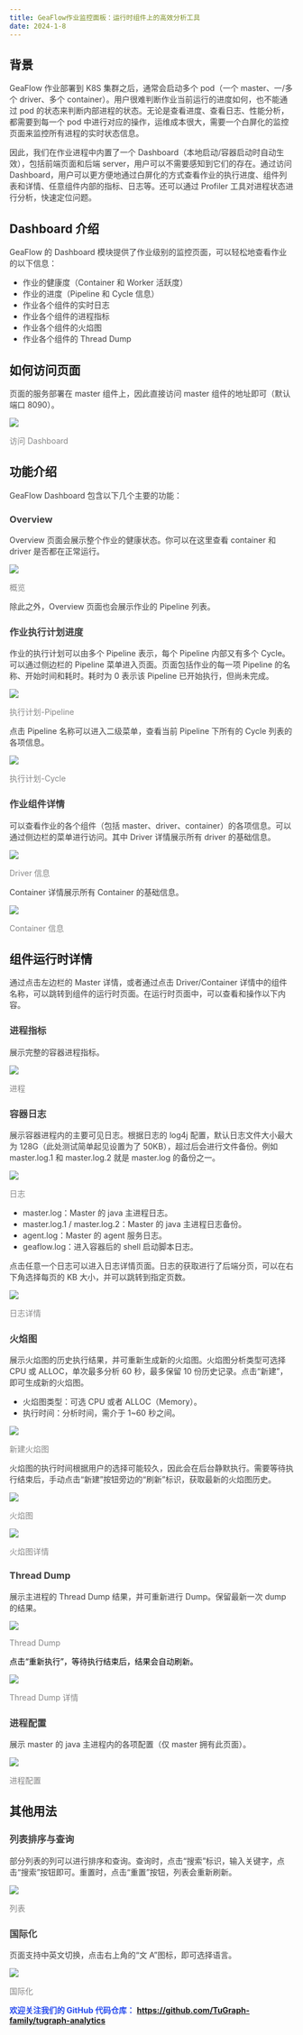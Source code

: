 ```yaml
---
title: GeaFlow作业监控面板：运行时组件上的高效分析工具
date: 2024-1-8
---
```


## **背景**

<font style="color:rgb(63, 63, 63);">GeaFlow 作业部署到 K8S 集群之后，通常会启动多个 pod（一个 master、一/多个 driver、多个 container）。用户很难判断作业当前运行的进度如何，也不能通过 pod 的状态来判断内部进程的状态。无论是查看进度、查看日志、性能分析，都需要到每一个 pod 中进行对应的操作，运维成本很大，需要一个白屏化的监控页面来监控所有进程的实时状态信息。</font>

<!-- truncate -->

<font style="color:rgb(63, 63, 63);">因此，我们在作业进程中内置了一个 Dashboard（本地启动/容器启动时自动生效），包括前端页面和后端 server，用户可以不需要感知到它们的存在。通过访问 Dashboard，用户可以更方便地通过白屏化的方式查看作业的执行进度、组件列表和详情、任意组件内部的指标、日志等。还可以通过 Profiler 工具对进程状态进行分析，快速定位问题。</font>

## Dashboard 介绍

<font style="color:rgb(63, 63, 63);">GeaFlow 的 Dashboard 模块提供了作业级别的监控页面，可以轻松地查看作业的以下信息：</font>

- <font style="color:rgb(63, 63, 63);">作业的健康度（Container 和 Worker 活跃度）</font>
- <font style="color:rgb(63, 63, 63);">作业的进度（Pipeline 和 Cycle 信息）</font>
- <font style="color:rgb(63, 63, 63);">作业各个组件的实时日志</font>
- <font style="color:rgb(63, 63, 63);">作业各个组件的进程指标</font>
- <font style="color:rgb(63, 63, 63);">作业各个组件的火焰图</font>
- <font style="color:rgb(63, 63, 63);">作业各个组件的 Thread Dump</font>

## 如何访问页面

<font style="color:rgb(63, 63, 63);">页面的服务部署在 master 组件上，因此直接访问 master 组件的地址即可（默认端口 8090）。</font>

![](/graph/1756793098209-7021c573-42ab-433d-b50f-1bc3cc0408e5.webp)

<font style="color:rgb(136, 136, 136);">访问 Dashboard</font>

## 功能介绍

<font style="color:rgb(63, 63, 63);">GeaFlow Dashboard 包含以下几个主要的功能：</font>

### <font style="color:rgb(63, 63, 63);">Overview</font>

<font style="color:rgb(63, 63, 63);">Overview 页面会展示整个作业的健康状态。你可以在这里查看 container 和 driver 是否都在正常运行。</font>

![](/graph/1756793098173-58d6a3ba-3daf-4f05-b8e5-696bc3279d79.png)

<font style="color:rgb(136, 136, 136);">概览</font>

<font style="color:rgb(63, 63, 63);">除此之外，Overview 页面也会展示作业的 Pipeline 列表。</font>

### <font style="color:rgb(63, 63, 63);">作业执行计划进度</font>

<font style="color:rgb(63, 63, 63);">作业的执行计划可以由多个 Pipeline 表示，每个 Pipeline 内部又有多个 Cycle。可以通过侧边栏的 Pipeline 菜单进入页面。页面包括作业的每一项 Pipeline 的名称、开始时间和耗时。耗时为 0 表示该 Pipeline 已开始执行，但尚未完成。</font>

![](/graph/1756793098221-c1c1d7c1-7ccf-41db-a22d-2a3636b5c92d.webp)

<font style="color:rgb(136, 136, 136);">执行计划-Pipeline</font>

<font style="color:rgb(63, 63, 63);">点击 Pipeline 名称可以进入二级菜单，查看当前 Pipeline 下所有的 Cycle 列表的各项信息。</font>

![](/graph/1756793098507-d8e6e358-b42f-4fe9-a57b-83ceb1c09294.webp)

<font style="color:rgb(136, 136, 136);">执行计划-Cycle</font>

### <font style="color:rgb(63, 63, 63);">作业组件详情</font>

<font style="color:rgb(63, 63, 63);">可以查看作业的各个组件（包括 master、driver、container）的各项信息。可以通过侧边栏的菜单进行访问。其中 Driver 详情展示所有 driver 的基础信息。</font>

![](/graph/1756793098220-80f3e4fc-2d81-412d-a716-b3ebcbc0e0c5.webp)

<font style="color:rgb(136, 136, 136);">Driver 信息</font>

<font style="color:rgb(63, 63, 63);">Container 详情展示所有 Container 的基础信息。</font>

![](/graph/1756793098892-0b69647c-ebfa-414a-b035-ee3f968eb739.webp)

<font style="color:rgb(136, 136, 136);">Container 信息</font>

## 组件运行时详情

<font style="color:rgb(63, 63, 63);">通过点击左边栏的 Master 详情，或者通过点击 Driver/Container 详情中的组件名称，可以跳转到组件的运行时页面。在运行时页面中，可以查看和操作以下内容。</font>

### <font style="color:rgb(63, 63, 63);">进程指标</font>

<font style="color:rgb(63, 63, 63);">展示完整的容器进程指标。</font>

![](/graph/1756793098879-738e9387-65e2-4890-b7f1-c0b5c11c0785.webp)

<font style="color:rgb(136, 136, 136);">进程</font>

### <font style="color:rgb(63, 63, 63);">容器日志</font>

<font style="color:rgb(63, 63, 63);">展示容器进程内的主要可见日志。根据日志的 log4j 配置，默认日志文件大小最大为 128G（此处测试简单起见设置为了 50KB），超过后会进行文件备份。例如 master.log.1 和 master.log.2 就是 master.log 的备份之一。</font>

![](/graph/1756793098881-c8d63f64-a55a-4630-860e-a9ac393c8d5f.png)

<font style="color:rgb(136, 136, 136);">日志</font>

- <font style="color:rgb(63, 63, 63);">master.log：Master 的 java 主进程日志。</font>
- <font style="color:rgb(63, 63, 63);">master.log.1 / master.log.2：Master 的 java 主进程日志备份。</font>
- <font style="color:rgb(63, 63, 63);">agent.log：Master 的 agent 服务日志。</font>
- <font style="color:rgb(63, 63, 63);">geaflow.log：进入容器后的 shell 启动脚本日志。</font>

<font style="color:rgb(63, 63, 63);">点击任意一个日志可以进入日志详情页面。日志的获取进行了后端分页，可以在右下角选择每页的 KB 大小，并可以跳转到指定页数。</font>

![](/graph/1756793098971-c35b69f1-c697-4c03-b0ab-63b07b3056a7.png)

<font style="color:rgb(136, 136, 136);">日志详情</font>

### <font style="color:rgb(63, 63, 63);">火焰图</font>

<font style="color:rgb(63, 63, 63);">展示火焰图的历史执行结果，并可重新生成新的火焰图。火焰图分析类型可选择 CPU 或 ALLOC，单次最多分析 60 秒，最多保留 10 份历史记录。点击“新建”，即可生成新的火焰图。</font>

- <font style="color:rgb(63, 63, 63);">火焰图类型：可选 CPU 或者 ALLOC（Memory）。</font>
- <font style="color:rgb(63, 63, 63);">执行时间：分析时间，需介于 1~60 秒之间。</font>

![](/graph/1756793099252-b0c3eda1-6c4a-436c-8fdb-d5dc4d512b07.webp)

<font style="color:rgb(136, 136, 136);">新建火焰图</font>

<font style="color:rgb(63, 63, 63);">火焰图的执行时间根据用户的选择可能较久，因此会在后台静默执行。需要等待执行结束后，手动点击“新建”按钮旁边的“刷新”标识，获取最新的火焰图历史。</font>

![](/graph/1756793099460-84ce2b9f-b039-4f4f-92a3-f190fffe0783.webp)

<font style="color:rgb(136, 136, 136);">火焰图</font>

![](/graph/1756793099539-13301d00-9356-4a21-8bb2-93a2b2bcba65.webp)

<font style="color:rgb(136, 136, 136);">火焰图详情</font>

### <font style="color:rgb(63, 63, 63);">Thread Dump</font>

<font style="color:rgb(63, 63, 63);">展示主进程的 Thread Dump 结果，并可重新进行 Dump。保留最新一次 dump 的结果。</font>

![](/graph/1756793099506-8abd75fa-9af7-45ca-aa38-daa2dbf283c1.webp)

<font style="color:rgb(136, 136, 136);">Thread Dump</font>

<font style="color:rgb(0, 0, 0);">点击“重新执行”，等待执行结束后，结果会自动刷新。</font>

![](/graph/1756793099804-10bdba95-7acf-4c2e-b761-35fc69e9d433.webp)

<font style="color:rgb(136, 136, 136);">Thread Dump 详情</font>

### <font style="color:rgb(63, 63, 63);">进程配置</font>

<font style="color:rgb(63, 63, 63);">展示 master 的 java 主进程内的各项配置（仅 master 拥有此页面）。</font>

![](/graph/1756793099797-57cd44ca-c0c2-4ac7-bee7-ee15c954a0ec.webp)

<font style="color:rgb(136, 136, 136);">进程配置</font>

## 其他用法

### <font style="color:rgb(63, 63, 63);">列表排序与查询</font>

<font style="color:rgb(63, 63, 63);">部分列表的列可以进行排序和查询。查询时，点击“搜索”标识，输入关键字，点击“搜索”按钮即可。重置时，点击“重置”按钮，列表会重新刷新。</font>

![](/graph/1756793100051-eedd3155-4a9a-4da9-914e-dfb51052a80b.webp)

<font style="color:rgb(136, 136, 136);">列表</font>

### <font style="color:rgb(63, 63, 63);">国际化</font>

<font style="color:rgb(63, 63, 63);">页面支持中英文切换，点击右上角的“文 A”图标，即可选择语言。</font>

![](/graph/1756793100138-fcedef5b-fba1-4134-93da-a097aa788b51.webp)

<font style="color:rgb(136, 136, 136);">国际化</font>

**<font style="color:rgb(38, 75, 239);">欢迎关注我们的 GitHub 代码仓库：</font>**<font style="color:rgb(63, 63, 63);"> </font>**<font style="color:rgb(38, 75, 239);">https://github.com/TuGraph-family/tugraph-analytics</font>**

